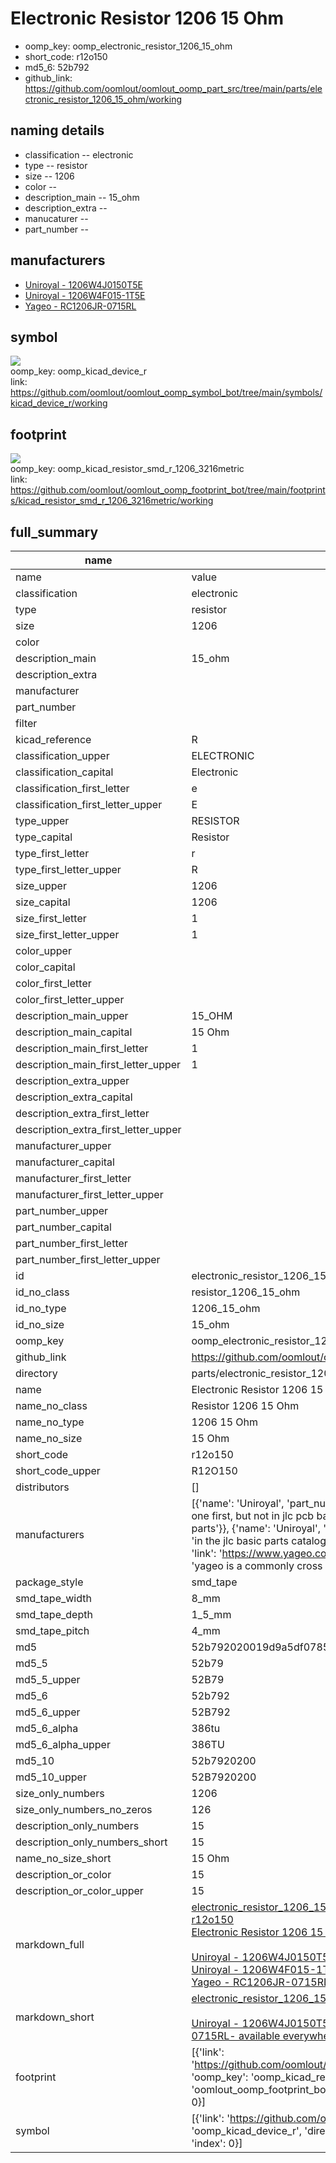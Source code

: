 # Electronic Resistor 1206 15 Ohm

  
* oomp_key: oomp_electronic_resistor_1206_15_ohm 
* short_code: r12o150
* md5_6: 52b792  
* github_link: https://github.com/oomlout/oomlout_oomp_part_src/tree/main/parts/electronic_resistor_1206_15_ohm/working  
## naming details
* classification -- electronic
* type -- resistor
* size -- 1206
* color -- 
* description_main -- 15_ohm
* description_extra -- 
* manucaturer -- 
* part_number -- 


## manufacturers
* [Uniroyal - 1206W4J0150T5E]()  
* [Uniroyal - 1206W4F015-1T5E]()  
* [Yageo - RC1206JR-0715RL](https://www.yageo.com/en/Chart/Download/pdf/RC1206JR-0715RL)  

## symbol

![](symbol/{index}/working/working_600.png)  
oomp_key: oomp_kicad_device_r  
link: https://github.com/oomlout/oomlout_oomp_symbol_bot/tree/main/symbols/kicad_device_r/working  

## footprint

![](footprint/{index}/working/working_600.png)  
oomp_key: oomp_kicad_resistor_smd_r_1206_3216metric  
link: https://github.com/oomlout/oomlout_oomp_footprint_bot/tree/main/footprints/kicad_resistor_smd_r_1206_3216metric/working  

## full_summary
| name | value | 
| --- | --- | 
| name | value | 
| classification | electronic | 
| type | resistor | 
| size | 1206 | 
| color |  | 
| description_main | 15_ohm | 
| description_extra |  | 
| manufacturer |  | 
| part_number |  | 
| filter |  | 
| kicad_reference | R | 
| classification_upper | ELECTRONIC | 
| classification_capital | Electronic | 
| classification_first_letter | e | 
| classification_first_letter_upper | E | 
| type_upper | RESISTOR | 
| type_capital | Resistor | 
| type_first_letter | r | 
| type_first_letter_upper | R | 
| size_upper | 1206 | 
| size_capital | 1206 | 
| size_first_letter | 1 | 
| size_first_letter_upper | 1 | 
| color_upper |  | 
| color_capital |  | 
| color_first_letter |  | 
| color_first_letter_upper |  | 
| description_main_upper | 15_OHM | 
| description_main_capital | 15 Ohm | 
| description_main_first_letter | 1 | 
| description_main_first_letter_upper | 1 | 
| description_extra_upper |  | 
| description_extra_capital |  | 
| description_extra_first_letter |  | 
| description_extra_first_letter_upper |  | 
| manufacturer_upper |  | 
| manufacturer_capital |  | 
| manufacturer_first_letter |  | 
| manufacturer_first_letter_upper |  | 
| part_number_upper |  | 
| part_number_capital |  | 
| part_number_first_letter |  | 
| part_number_first_letter_upper |  | 
| id | electronic_resistor_1206_15_ohm | 
| id_no_class | resistor_1206_15_ohm | 
| id_no_type | 1206_15_ohm | 
| id_no_size | 15_ohm | 
| oomp_key | oomp_electronic_resistor_1206_15_ohm | 
| github_link | https://github.com/oomlout/oomlout_oomp_part_src/tree/main/parts/electronic_resistor_1206_15_ohm/working | 
| directory | parts/electronic_resistor_1206_15_ohm | 
| name | Electronic Resistor 1206 15 Ohm | 
| name_no_class | Resistor 1206 15 Ohm | 
| name_no_type | 1206 15 Ohm | 
| name_no_size | 15 Ohm | 
| short_code | r12o150 | 
| short_code_upper | R12O150 | 
| distributors | [] | 
| manufacturers | [{'name': 'Uniroyal', 'part_number': '1206W4J0150T5E', 'link': '', 'id': 'manufacturer_uniroyal', 'note': {'reason': 'did this one first, but not in jlc pcb basic parts and 1 percent are and they are the same price', 'reason_short': 'not in jlc basic parts'}}, {'name': 'Uniroyal', 'part_number': '1206W4F015-1T5E', 'link': '', 'id': 'manufacturer_uniroyal', 'note': {'reason': 'in the jlc basic parts catalogue', 'reason_short': 'jlc basic part'}}, {'name': 'Yageo', 'part_number': 'RC1206JR-0715RL', 'link': 'https://www.yageo.com/en/Chart/Download/pdf/RC1206JR-0715RL', 'id': 'manufacturer_yageo', 'note': {'reason': 'yageo is a commonly cross referenced part number', 'reason_short': 'available everywhere'}}] | 
| package_style | smd_tape | 
| smd_tape_width | 8_mm | 
| smd_tape_depth | 1_5_mm | 
| smd_tape_pitch | 4_mm | 
| md5 | 52b792020019d9a5df0785491e26fac2 | 
| md5_5 | 52b79 | 
| md5_5_upper | 52B79 | 
| md5_6 | 52b792 | 
| md5_6_upper | 52B792 | 
| md5_6_alpha | 386tu | 
| md5_6_alpha_upper | 386TU | 
| md5_10 | 52b7920200 | 
| md5_10_upper | 52B7920200 | 
| size_only_numbers | 1206 | 
| size_only_numbers_no_zeros | 126 | 
| description_only_numbers | 15 | 
| description_only_numbers_short | 15 | 
| name_no_size_short | 15 Ohm | 
| description_or_color | 15 | 
| description_or_color_upper | 15 | 
| markdown_full | [electronic_resistor_1206_15_ohm](https://github.com/oomlout/oomlout_oomp_part_src/tree/main/parts/electronic_resistor_1206_15_ohm/working)<br>[r12o150](https://github.com/oomlout/oomlout_oomp_part_src/tree/main/parts/electronic_resistor_1206_15_ohm/working)<br>[Electronic Resistor 1206 15 Ohm](https://github.com/oomlout/oomlout_oomp_part_src/tree/main/parts/electronic_resistor_1206_15_ohm/working)<br><br>[Uniroyal - 1206W4J0150T5E- not in jlc basic parts]() [(L)  ](https://www.lcsc.com/search?q=1206W4J0150T5E)[(D)  ](https://www.digikey.com/en/products?keywords=1206W4J0150T5E)[(M)  ](https://www.mouser.com/Search/Refine?Keyword=1206W4J0150T5E)[(N)  ](https://www.newark.com/search?st=1206W4J0150T5E)[(SZ)  ](https://so.szlcsc.com/global.html?k=1206W4J0150T5E)<br>[Uniroyal - 1206W4F015-1T5E- jlc basic part]() [(L)  ](https://www.lcsc.com/search?q=1206W4F015-1T5E)[(D)  ](https://www.digikey.com/en/products?keywords=1206W4F015-1T5E)[(M)  ](https://www.mouser.com/Search/Refine?Keyword=1206W4F015-1T5E)[(N)  ](https://www.newark.com/search?st=1206W4F015-1T5E)[(SZ)  ](https://so.szlcsc.com/global.html?k=1206W4F015-1T5E)<br>[Yageo - RC1206JR-0715RL- available everywhere](https://www.yageo.com/en/Chart/Download/pdf/RC1206JR-0715RL) [(L)  ](https://www.lcsc.com/search?q=RC1206JR-0715RL)[(D)  ](https://www.digikey.com/en/products?keywords=RC1206JR-0715RL)[(M)  ](https://www.mouser.com/Search/Refine?Keyword=RC1206JR-0715RL)[(N)  ](https://www.newark.com/search?st=RC1206JR-0715RL)[(SZ)  ](https://so.szlcsc.com/global.html?k=RC1206JR-0715RL)<br> | 
| markdown_short | [electronic_resistor_1206_15_ohm](https://github.com/oomlout/oomlout_oomp_part_src/tree/main/parts/electronic_resistor_1206_15_ohm/working)<br><br>[Uniroyal - 1206W4J0150T5E- not in jlc basic parts]()[Uniroyal - 1206W4F015-1T5E- jlc basic part]()[Yageo - RC1206JR-0715RL- available everywhere](https://www.yageo.com/en/Chart/Download/pdf/RC1206JR-0715RL) | 
| footprint | [{'link': 'https://github.com/oomlout/oomlout_oomp_footprint_bot/tree/main/foootprntss/kicad_resistor_smd_r_1206_3216metric', 'oomp_key': 'oomp_kicad_resistor_smd_r_1206_3216metric', 'directory': 'oomlout_oomp_footprint_bot/footprints/kicad_resistor_smd_r_1206_3216metric//working/working.kicad_mod', 'index': 0}] | 
| symbol | [{'link': 'https://github.com/oomlout/oomlout_oomp_symbol_bot/tree/main/symbols/kicad_device_r', 'oomp_key': 'oomp_kicad_device_r', 'directory': 'oomlout_oomp_symbol_bot/symbols/kicad_device_r//working/working.kicad_sym', 'index': 0}] | 
